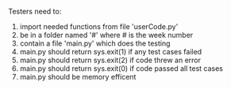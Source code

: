Testers need to:
1. import needed functions from file 'userCode.py'
2. be in a folder named '#' where # is the week number
3. contain a file 'main.py' which does the testing
4. main.py should return sys.exit(1) if any test cases failed
5. main.py should return sys.exit(2) if code threw an error
6. main.py should return sys.exit(0) if code passed all test cases
7. main.py should be memory efficent